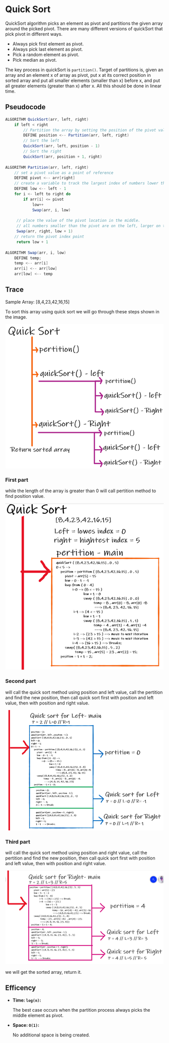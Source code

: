 # Quick Sort

QuickSort algorithm picks an element as pivot and partitions the given array around the picked pivot. There are many different versions of quickSort that pick pivot in different ways.

- Always pick first element as pivot.
- Always pick last element as pivot.
- Pick a random element as pivot.
- Pick median as pivot.

The key process in quickSort is `partition()`. Target of partitions is, given an array and an element x of array as pivot, put x at its correct position in sorted array and put all smaller elements (smaller than x) before x, and put all greater elements (greater than x) after x. All this should be done in linear time.

## Pseudocode

```java
ALGORITHM QuickSort(arr, left, right)
    if left < right
        // Partition the array by setting the position of the pivot value
        DEFINE position <-- Partition(arr, left, right)
        // Sort the left
        QuickSort(arr, left, position - 1)
        // Sort the right
        QuickSort(arr, position + 1, right)

ALGORITHM Partition(arr, left, right)
    // set a pivot value as a point of reference
    DEFINE pivot <-- arr[right]
    // create a variable to track the largest index of numbers lower than the defined pivot
    DEFINE low <-- left - 1
    for i <- left to right do
        if arr[i] <= pivot
            low++
            Swap(arr, i, low)

     // place the value of the pivot location in the middle.
     // all numbers smaller than the pivot are on the left, larger on the right.
     Swap(arr, right, low + 1)
    // return the pivot index point
     return low + 1

ALGORITHM Swap(arr, i, low)
    DEFINE temp;
    temp <-- arr[i]
    arr[i] <-- arr[low]
    arr[low] <-- temp
```

## Trace

Sample Array: [8,4,23,42,16,15]

To sort this array using quick sort we will go through these steps shown in the image.

![1](./img/quick/quick-1.PNG)

### **First part**

while the length of the array is greater than 0 will call pertition method to find position value.

![2](./img/quick/quick-2.PNG)

### **Second part**

will call the quick sort method using position and left value, call the pertition and find the new position, then call quick sort first with position and left value, then with position and right value.

![3](./img/quick/quick-3.PNG)

### **Third part**

will call the quick sort method using position and right value, call the pertition and find the new position, then call quick sort first with position and left value, then with position and right value.

![4](./img/quick/quick-4.PNG)

we will get the sorted array, return it.

## Efficency

- **Time: `log(n)`:**

  The best case occurs when the partition process always picks the middle element as pivot.

- **Space: `O(1)`:**

  No additional space is being created.
